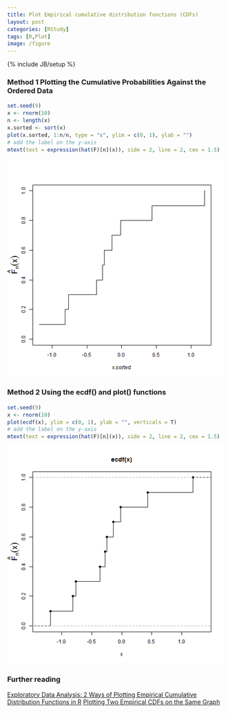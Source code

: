 ```yaml
---
title: Plot Empirical cumulative distribution functions (CDFs)
layout: post
categories: [RStudy]
tags: [R,Plot]
image: /figure
---
```

{% include JB/setup %}

### Method 1 Plotting the Cumulative Probabilities Against the Ordered Data


```r
set.seed(9)
x <- rnorm(10)
n <- length(x)
x.sorted <- sort(x)
plot(x.sorted, 1:n/n, type = "s", ylim = c(0, 1), ylab = "")
# add the label on the y-axis
mtext(text = expression(hat(F)[n](x)), side = 2, line = 2, cex = 1.5)
```

![plot of chunk CDF1](/figure/CDF1.png)


### Method 2 Using the ecdf() and plot() functions


```r
set.seed(9)
x <- rnorm(10)
plot(ecdf(x), ylim = c(0, 1), ylab = "", verticals = T)
# add the label on the y-axis
mtext(text = expression(hat(F)[n](x)), side = 2, line = 2, cex = 1.5)
```

![plot of chunk CDF2](/figure/CDF2.png)


### Further reading
[Exploratory Data Analysis: 2 Ways of Plotting Empirical Cumulative Distribution Functions in R](http://www.r-bloggers.com/exploratory-data-analysis-2-ways-of-plotting-empirical-cumulative-distribution-functions-in-r/?utm_source=feedburner&utm_medium=email&utm_campaign=Feed%3A+RBloggers+%28R+bloggers%29)
[Plotting Two Empirical CDFs on the Same Graph](http://www.uow.edu.au/content/groups/public/@web/@inf/@math/documents/doc/uow017663.pdf)


